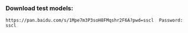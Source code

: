 



### Download test models:
```
https://pan.baidu.com/s/1Mpe7m3P3soH8FMqshr2F6A?pwd=sscl  Password: sscl 

```



